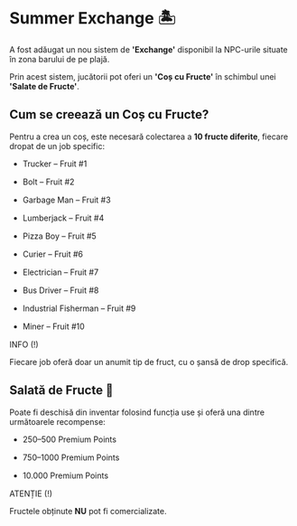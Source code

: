 

<h1>Summer Exchange 🏝️</h1>

<p>A fost adăugat un nou sistem de <strong>'Exchange'</strong> disponibil la NPC-urile situate în zona barului de pe plajă.</p>
<p>Prin acest sistem, jucătorii pot oferi un <strong>'Coș cu Fructe'</strong> în schimbul unei <strong>'Salate de Fructe'</strong>.</p>

<h2>Cum se creează un Coș cu Fructe?</h2>
<p>Pentru a crea un coș, este necesară colectarea a <strong>10 fructe diferite</strong>, fiecare dropat de un job specific:</p>
<ul>
  <li style="margin-bottom: 15px;">Trucker – Fruit #1</li>
  <li style="margin-bottom: 15px;">Bolt – Fruit #2</li>
  <li style="margin-bottom: 15px;">Garbage Man – Fruit #3</li>
  <li style="margin-bottom: 15px;">Lumberjack – Fruit #4</li>
  <li style="margin-bottom: 15px;">Pizza Boy – Fruit #5</li>
  <li style="margin-bottom: 15px;">Curier – Fruit #6</li>
  <li style="margin-bottom: 15px;">Electrician – Fruit #7</li>
  <li style="margin-bottom: 15px;">Bus Driver – Fruit #8</li>
  <li style="margin-bottom: 15px;">Industrial Fisherman – Fruit #9</li>
  <li style="margin-bottom: 15px;">Miner – Fruit #10</li>
</ul>

<div class="tip-container">
  <p class="title">INFO (!)</p>
  <p class="description">Fiecare job oferă doar un anumit tip de fruct, cu o șansă de drop specifică.</p>
</div>

<h2>Salată de Fructe 🍎</h2>
<p>Poate fi deschisă din inventar folosind funcția use și oferă una dintre următoarele recompense:</p>
<ul>
  <li style="margin-bottom: 15px;">250–500 Premium Points</li>
  <li style="margin-bottom: 15px;">750–1000 Premium Points</li>
  <li style="margin-bottom: 15px;">10.000 Premium Points</li>
</ul>

<div class="danger-container">
  <p class="title">ATENȚIE (!)</p>
  <p class="description">Fructele obținute <strong>NU</strong> pot fi comercializate.</p>
</div>
